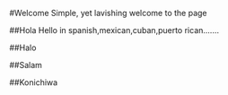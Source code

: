 #Welcome 
Simple, yet lavishing welcome to the page

##Hola
Hello in spanish,mexican,cuban,puerto rican.......

##Halo

##Salam

##Konichiwa